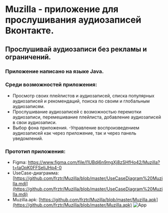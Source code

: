 # Muzilla - приложение для прослушивания аудиозаписей Вконтакте.
## Прослушивай аудиозаписи без рекламы и ограничений.
### Приложение написано на языке Java.
### Среди возможностей приложения:
- Просмотр своих плейлистов и аудиозаписей, списка популярных аудиозаписей и рекомендаций, поиска по своим и глобальным аудиозаписям.
- Прослушивание аудиозаписей с возможностью перемотки аудиозаписи, перемешивание плейлиста, добавление аудиозаписей в свои аудиозаписи.
- Выбор фона приложения.
-Управление воспроизведением аудиозаписей как через приложение, так и через  панель уведомлений.
### Прототип приложения:
- Figma: https://www.figma.com/file/l1UBdj6n9mgXj8zSHfHo42/Muzilla?t=taOpK0FFSeIiJHp4-0
- UseCase-диаграмма:[https://github.com/frztr/Muzilla/blob/master/UseCaseDiagram%20Muzilla.mdj](https://github.com/frztr/Muzilla/blob/master/UseCaseDiagram%20Muzilla.mdj)
- Muzilla.apk: [https://github.com/frztr/Muzilla/blob/master/Muzilla.apk](https://github.com/frztr/Muzilla/blob/master/Muzilla.apk)
![App](readmesources/App.png)
